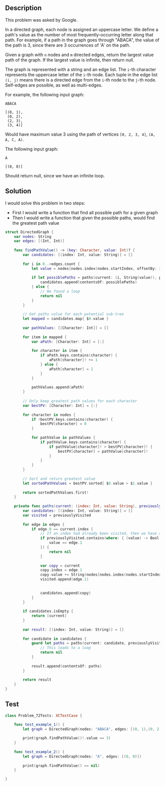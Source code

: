 ## Description

This problem was asked by Google.

In a directed graph, each node is assigned an uppercase letter. We define a path's value as the number of most frequently-occurring letter along that path. For example, if a path in the graph goes through "ABACA", the value of the path is 3, since there are 3 occurrences of 'A' on the path.

Given a graph with `n` nodes and `m` directed edges, return the largest value path of the graph. If the largest value is infinite, then return null.

The graph is represented with a string and an edge list. The `i`-th character represents the uppercase letter of the `i`-th node. Each tuple in the edge list `(i, j)` means there is a directed edge from the `i`-th node to the `j`-th node. Self-edges are possible, as well as multi-edges.

For example, the following input graph:

```
ABACA
```

```
[(0, 1),
 (0, 2),
 (2, 3),
 (3, 4)]
```

Would have maximum value 3 using the path of vertices `[0, 2, 3, 4]`, `(A, A, C, A)`.

The following input graph:

```
A
```

```
[(0, 0)]
```

Should return null, since we have an infinite loop.

## Solution

I would solve this problem in two steps:
 
- First I would write a function that find all possible path for a given graph
- Then I would write a function that given the possible paths, would find the greatest path value

```swift
struct DirectedGraph {
    var nodes: String
    var edges: [(Int, Int)]
    
    func findPathValue() -> (key: Character, value: Int)? {
        var candidates: [(index: Int, value: String)] = []
        
        for i in 0..<edges.count {
            let value = nodes[nodes.index(nodes.startIndex, offsetBy: i)]
            
            if let possiblePaths = paths(current: (i, String(value)), previouslyVisited: [i]) {
                candidates.append(contentsOf: possiblePaths)
            } else {
                // We found a loop
                return nil
            }
        }
        
        // Get paths value for each potential sub-tree
        let mapped = candidates.map{ $0.value }
        
        var pathValues: [[Character: Int]] = []
        
        for item in mapped {
            var aPath: [Character: Int] = [:]
            
            for character in item {
                if aPath.keys.contains(character) {
                    aPath[character]! += 1
                } else {
                    aPath[character] = 1
                }
            }
            
            pathValues.append(aPath)
        }
        
        // Only keep greatest path values for each character
        var bestPV: [Character: Int] = [:]
        
        for character in nodes {
            if !bestPV.keys.contains(character) {
                bestPV[character] = 0
            }
            
            for pathValue in pathValues {
                if pathValue.keys.contains(character) {
                    if pathValue[character]! > bestPV[character]! {
                        bestPV[character] = pathValue[character]!
                    }
                }
            }
        }
        
        // Sort and return greatest value
        let sortedPathValues = bestPV.sorted{ $0.value > $1.value }
        
        return sortedPathValues.first!
    }
    
    private func paths(current: (index: Int, value: String), previouslyVisited: [Int]) -> [(index: Int, value: String)]? {
        var candidates: [(index: Int, value: String)] = []
        var visited = previouslyVisited
        
        for edge in edges {
            if edge.0 == current.index {
                // If an index had already been visited, then we have a loop
                if previouslyVisited.contains(where: { (value) -> Bool in
                    value == edge.1
                }) {
                    return nil
                }
                
                var copy = current
                copy.index = edge.1
                copy.value += String(nodes[nodes.index(nodes.startIndex, offsetBy: edge.1)])
                visited.append(edge.1)
                
                
                candidates.append(copy)
            }
        }
        
        if candidates.isEmpty {
            return [current]
        }
        
        var result: [(index: Int, value: String)] = []
        
        for candidate in candidates {
            guard let paths = paths(current: candidate, previouslyVisited: visited) else {
                // This leads to a loop
                return nil
            }
            
            result.append(contentsOf: paths)
        }
    
        return result
    }
}
```

## Test

```swift
class Problem_72Tests: XCTestCase {

    func test_example_1() {
        let graph = DirectedGraph(nodes: "ABACA", edges: [(0, 1),(0, 2),(2, 3),(3, 4)])
        
        print(graph.findPathValue()!.value == 3)
    }
    
    func test_example_2() {
        let graph = DirectedGraph(nodes: "A", edges: [(0, 0)])
        
        print(graph.findPathValue() == nil)
    }

}
```